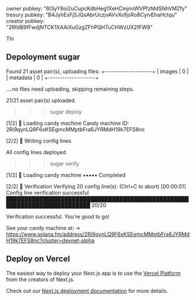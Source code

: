 
owner pubkey: "6t3yY8oi2uCupcKdbHeg1XeHCmjnnWVPfzMdSNhVMZfy"
tresury pubkey: "B4JyhEsFj5JQsAbrUczjvAVvXofjoRo8CyivEhaHctqu"
creator pubkey: "2RfdB9fFwdjNTCK1XAAiXuGzgZFhPQHTuCHWzUX2fFW9"

Thi


## Depoloyment sugar

Found 21 asset pair(s), uploading files:
+--------------------+
| images    |      0 |
| metadata  |      0 |
+--------------------+

....no files need uploading, skipping remaining steps.

21/21 asset pair(s) uploaded.

>>> sugar deploy

[1/2] 🍬 Loading candy machine
Candy machine ID: 2Ri9qynLQ9F6xKSEgmcMMptbFra6JYRMdH19k7EFS8nc

[2/2] 📝 Writing config lines

All config lines deployed.

>>> sugar verify

[1/2] 🍬 Loading candy machine
▪▪▪▪▪ Completed

[2/2] 📝 Verification
Verifying 20 config line(s): (Ctrl+C to abort)
[00:00:01] Config line verification successful █████████████████████████████████████████████████████████████████████████ 20/20

Verification successful. You're good to go!

See your candy machine at:
  -> https://www.solana.fm/address/2Ri9qynLQ9F6xKSEgmcMMptbFra6JYRMdH19k7EFS8nc?cluster=devnet-alpha

  
## Deploy on Vercel

The easiest way to deploy your Next.js app is to use
the [Vercel Platform](https://vercel.com/new?utm_medium=default-template&filter=next.js&utm_source=create-next-app&utm_campaign=create-next-app-readme)
from the creators of Next.js.

Check out our [Next.js deployment documentation](https://nextjs.org/docs/app/building-your-application/deploying) for
more details.

